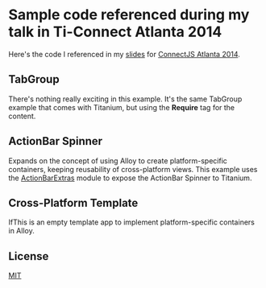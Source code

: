 # Sample code referenced during my talk in Ti-Connect Atlanta 2014


Here's the code I referenced in my [slides](https://github.com/ricardoalcocer/ConnectJS2015.git) for [ConnectJS Atlanta 2014](http://connect-js.com/).

## TabGroup
There's nothing really exciting in this example.  It's the same TabGroup example that comes with Titanium, but using the **Require** tag for the content.

## ActionBar Spinner
Expands on the concept of using Alloy to create platform-specific containers, keeping reusability of cross-platform views.  This example uses the [ActionBarExtras](https://github.com/ricardoalcocer/actionbarextras) module to expose the ActionBar Spinner to Titanium.

## Cross-Platform Template
IfThis is an empty template app to implement platform-specific containers in Alloy.

## License
[MIT](http://alco.mit-license.org)